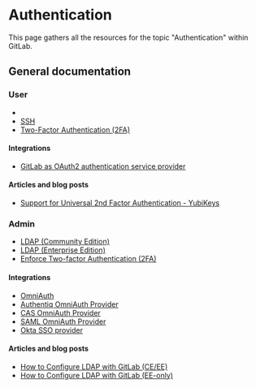 # Authentication

This page gathers all the resources for the topic "Authentication" within GitLab.

## General documentation

### User

- []()
- [SSH](../ssh/README.md)
- [Two-Factor Authentication (2FA)](../user/profile/account/two_factor_authentication.md#two-factor-authentication)

#### Integrations

- [GitLab as OAuth2 authentication service provider](../integration/oauth_provider.md#introduction-to-oauth)

#### Articles and blog posts

- [Support for Universal 2nd Factor Authentication - YubiKeys](https://about.gitlab.com/2016/06/22/gitlab-adds-support-for-u2f/)

### Admin

- [LDAP (Community Edition)](../administration/auth/ldap.md)
- [LDAP (Enterprise Edition)](../../ee/administration/auth/ldap.md)
- [Enforce Two-factor Authentication (2FA)](../security/two_factor_authentication.md#enforce-two-factor-authentication-2fa)

#### Integrations

- [OmniAuth](../../integration/omniauth.md)
- [Authentiq OmniAuth Provider](../administration/auth/authentiq.md#authentiq-omniauth-provider)
- [CAS OmniAuth Provider](../../integration/cas.md)
- [SAML OmniAuth Provider](../../integration/saml.md)
- [Okta SSO provider](https://docs.gitlab.com/ce/administration/auth/okta.md)

#### Articles and blog posts

- [How to Configure LDAP with GitLab (CE/EE)](/ldap/)
- [How to Configure LDAP with GitLab (EE-only)](../../../ee/topics/ldap/)
